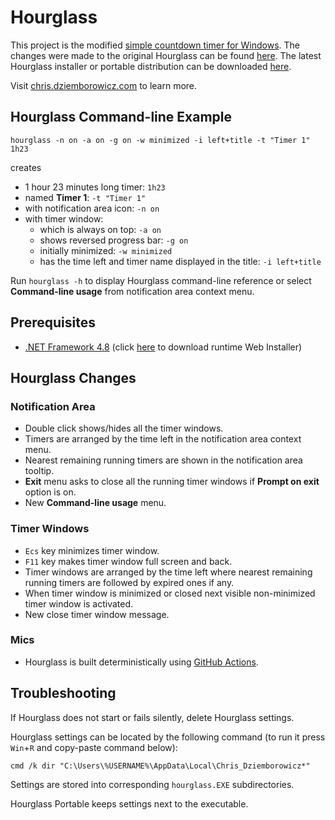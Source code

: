 # Hourglass

This project is the modified [simple countdown timer for Windows](https://github.com/dziemborowicz/hourglass). The changes were made to the original Hourglass can be found [here](#hourglass-changes). The latest Hourglass installer or portable distribution can be downloaded [here](https://github.com/i2van/hourglass/releases/latest).

Visit [chris.dziemborowicz.com](http://chris.dziemborowicz.com/apps/hourglass/) to learn more.

## Hourglass Command-line Example

```shell
hourglass -n on -a on -g on -w minimized -i left+title -t "Timer 1" 1h23
```

creates

- 1 hour 23 minutes long timer: `1h23`
- named **Timer 1**: `-t "Timer 1"`
- with notification area icon: `-n on`
- with timer window:
  - which is always on top: `-a on`
  - shows reversed progress bar: `-g on`
  - initially minimized: `-w minimized`
  - has the time left and timer name displayed in the title: `-i left+title`

Run `hourglass -h` to display Hourglass command-line reference or select **Command-line usage** from notification area context menu.

## Prerequisites

- [.NET Framework 4.8](https://dotnet.microsoft.com/en-us/download/dotnet-framework/net48) (click [here](https://dotnet.microsoft.com/en-us/download/dotnet-framework/thank-you/net48-web-installer) to download runtime Web Installer)

## Hourglass Changes

### Notification Area

- Double click shows/hides all the timer windows.
- Timers are arranged by the time left in the notification area context menu.
- Nearest remaining running timers are shown in the notification area tooltip.
- **Exit** menu asks to close all the running timer windows if **Prompt on exit** option is on.
- New **Command-line usage** menu.

### Timer Windows

- `Ecs` key minimizes timer window.
- `F11` key makes timer window full screen and back.
- Timer windows are arranged by the time left where nearest remaining running timers are followed by expired ones if any.
- When timer window is minimized or closed next visible non-minimized timer window is activated.
- New close timer window message.

### Mics

- Hourglass is built deterministically using [GitHub Actions](https://github.com/i2van/hourglass/actions).

## Troubleshooting

If Hourglass does not start or fails silently, delete Hourglass settings.

Hourglass settings can be located by the following command (to run it press `Win`+`R` and copy-paste command below):

```shell
cmd /k dir "C:\Users\%USERNAME%\AppData\Local\Chris_Dziemborowicz*"
```

Settings are stored into corresponding `hourglass.EXE` subdirectories.

Hourglass Portable keeps settings next to the executable.
